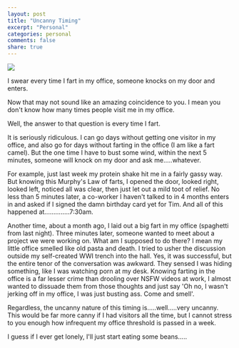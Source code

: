 ```yaml
---
layout: post
title: "Uncanny Timing"
excerpt: "Personal"
categories: personal
comments: false
share: true
---
```



![](https://riotfest.org/wp-content/uploads/2017/03/fart-spongebob-698x392.jpg)






I swear every time I fart in my office, someone knocks on my door and enters.



Now that may not sound like an amazing coincidence to you. I mean you don't know how many times people visit me in my office.

Well, the answer to that question is every time I fart.



It is seriously ridiculous. I can go days without getting one visitor in my office, and also go for days without farting in the office (I am like a fart camel). But the one time I have to bust some wind, within the next 5 minutes, someone will knock on my door and ask me.....whatever.



For example, just last week my protein shake hit me in a fairly gassy way. But knowing this Murphy's Law of farts, I opened the door, looked right, looked left, noticed all was clear, then just let out a mild toot of relief. No less than 5 minutes later, a co-worker I haven't talked to in 4 months enters in and asked if I signed the damn birthday card yet for Tim. And all of this happened at..............7:30am.



Another time, about a month ago, I laid out a big fart in my office (spaghetti from last night). Three minutes later, someone wanted to meet about a project we were working on. What am I supposed to do there? I mean my little office smelled like old pasta and death. I tried to usher the discussion outside my self-created WWI trench into the hall. Yes, it was successful, but the entire tenor of the conversation was awkward. They sensed I was hiding something, like I was watching porn at my desk. Knowing farting in the office is a far lesser crime than drooling over NSFW videos at work, I almost wanted to dissuade them from those thoughts and just say 'Oh no, I wasn't jerking off in my office, I was just busting ass. Come and smell'. 




Regardless, the uncanny nature of this timing is.....well.....very uncanny. This would be far more canny if I had visitors all the time, but I cannot stress to you enough how infrequent my office threshold is passed in a week.


I guess if I ever get lonely, I'll just start eating some beans.....


